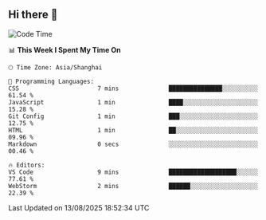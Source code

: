 ## Hi there 👋

<!--START_SECTION:waka-->
![Code Time](http://img.shields.io/badge/Code%20Time-22%20hrs%207%20mins-blue)

📊 **This Week I Spent My Time On** 

```text
🕑︎ Time Zone: Asia/Shanghai

💬 Programming Languages: 
CSS                      7 mins              ███████████████░░░░░░░░░░   61.54 % 
JavaScript               1 min               ████░░░░░░░░░░░░░░░░░░░░░   15.28 % 
Git Config               1 min               ███░░░░░░░░░░░░░░░░░░░░░░   12.75 % 
HTML                     1 min               ██░░░░░░░░░░░░░░░░░░░░░░░   09.96 % 
Markdown                 0 secs              ░░░░░░░░░░░░░░░░░░░░░░░░░   00.46 % 

🔥 Editors: 
VS Code                  9 mins              ███████████████████░░░░░░   77.61 % 
WebStorm                 2 mins              ██████░░░░░░░░░░░░░░░░░░░   22.39 % 
```


 Last Updated on 13/08/2025 18:52:34 UTC
<!--END_SECTION:waka-->
